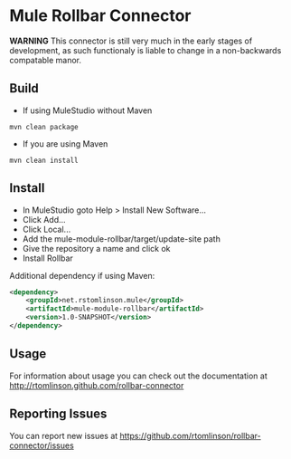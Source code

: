 
# Mule Rollbar Connector
**WARNING** This connector is still very much in the early stages of development, as such functionaly is liable to change in a non-backwards compatable manor.

## Build
* If using MuleStudio without Maven
```
mvn clean package
```

* If you are using Maven
```
mvn clean install
```

## Install
* In MuleStudio goto Help > Install New Software...
* Click Add...
* Click Local...
* Add the mule-module-rollbar/target/update-site path
* Give the repository a name and click ok
* Install Rollbar

Additional dependency if using Maven:

```xml
<dependency>
    <groupId>net.rstomlinson.mule</groupId>
    <artifactId>mule-module-rollbar</artifactId>
    <version>1.0-SNAPSHOT</version>
</dependency>
```

## Usage
For information about usage you can check out the documentation at http://rtomlinson.github.com/rollbar-connector

## Reporting Issues
You can report new issues at https://github.com/rtomlinson/rollbar-connector/issues